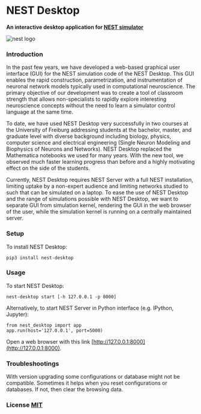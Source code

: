 # NEST Desktop

**An interactive desktop application for [NEST simulator](http://www.nest-simulator.org/)**

![nest logo](http://www.nest-simulator.org/wp-content/uploads/2015/03/nest_logo.png)

### Introduction

In the past few years, we have developed a web-based graphical user interface (GUI) for the NEST simulation code of the NEST Desktop. This GUI enables the rapid construction, parametrization, and instrumentation of neuronal network models typically used in computational neuroscience. The primary objective of our development was to create a tool of classroom strength that allows non-specialists to rapidly explore interesting neuroscience concepts without the need to learn a simulator control language at the same time.

To date, we have used NEST Desktop very successfully in two courses at the University of Freiburg addressing students at the bachelor, master, and graduate level with diverse background including biology, physics, computer science and electrical engineering (Single Neuron Modeling and Biophysics of Neurons and Networks). NEST Desktop replaced the Mathematica notebooks we used for many years. With the new tool, we observed much faster learning progress than before and a highly motivating effect on the side of the students.

Currently, NEST Desktop requires NEST Server with a full NEST installation, limiting uptake by a non-expert audience and limiting networks studied to such that can be simulated on a laptop. To ease the use of NEST Desktop and the range of simulations possible with NEST Desktop, we want to separate GUI from simulation kernel, rendering the GUI in the web browser of the user, while the simulation kernel is running on a centrally maintained server.

### Setup
To install NEST Desktop:
```
pip3 install nest-desktop
```

### Usage
To start NEST Desktop:
```
nest-desktop start [-h 127.0.0.1 -p 8000]
```

Alternatively, to start NEST Server in Python interface (e.g. IPython, Jupyter):
```
from nest_desktop import app
app.run(host='127.0.0.1', port=5000)
```

Open a web browser with this link [http://127.0.0.1:8000](http://127.0.0.1:8000).


### Troubleshootings

With version upgrading some configurations or database might not be compatible.
Sometimes it helps when you reset configurations or databases. If not, then clear the browsing data.

### License [MIT](LICENSE)
